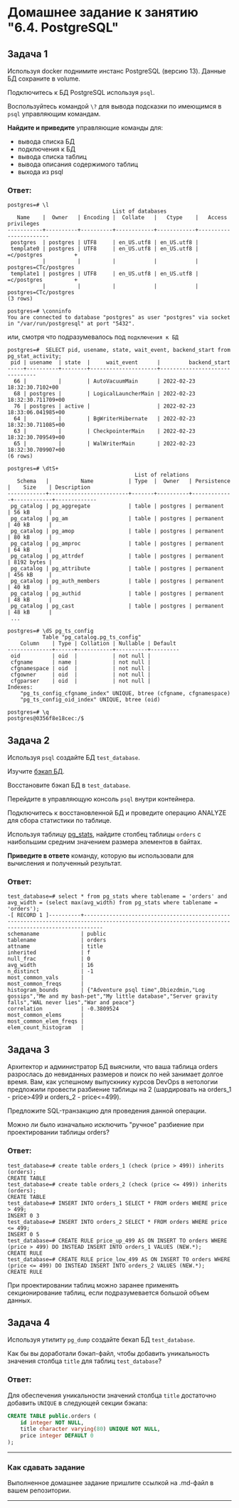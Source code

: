 # Домашнее задание к занятию "6.4. PostgreSQL"

## Задача 1

Используя docker поднимите инстанс PostgreSQL (версию 13). Данные БД сохраните в volume.

Подключитесь к БД PostgreSQL используя `psql`.

Воспользуйтесь командой `\?` для вывода подсказки по имеющимся в `psql` управляющим командам.

**Найдите и приведите** управляющие команды для:
- вывода списка БД
- подключения к БД
- вывода списка таблиц
- вывода описания содержимого таблиц
- выхода из psql

### Ответ:
```
postgres=# \l
                                 List of databases
   Name    |  Owner   | Encoding |  Collate   |   Ctype    |   Access privileges   
-----------+----------+----------+------------+------------+-----------------------
 postgres  | postgres | UTF8     | en_US.utf8 | en_US.utf8 | 
 template0 | postgres | UTF8     | en_US.utf8 | en_US.utf8 | =c/postgres          +
           |          |          |            |            | postgres=CTc/postgres
 template1 | postgres | UTF8     | en_US.utf8 | en_US.utf8 | =c/postgres          +
           |          |          |            |            | postgres=CTc/postgres
(3 rows)
```
```
postgres=# \conninfo
You are connected to database "postgres" as user "postgres" via socket in "/var/run/postgresql" at port "5432".
```
или, смотря что подразумевалось под `подключения к БД`
```
postgres=#  SELECT pid, usename, state, wait_event, backend_start from pg_stat_activity;
 pid | usename  | state  |     wait_event      |         backend_start         
-----+----------+--------+---------------------+-------------------------------
  66 |          |        | AutoVacuumMain      | 2022-02-23 18:32:30.7102+00
  68 | postgres |        | LogicalLauncherMain | 2022-02-23 18:32:30.711709+00
  76 | postgres | active |                     | 2022-02-23 18:33:06.041985+00
  64 |          |        | BgWriterHibernate   | 2022-02-23 18:32:30.711085+00
  63 |          |        | CheckpointerMain    | 2022-02-23 18:32:30.709549+00
  65 |          |        | WalWriterMain       | 2022-02-23 18:32:30.709907+00
(6 rows)
```
```
postgres=# \dtS+
                                        List of relations
   Schema   |          Name           | Type  |  Owner   | Persistence |    Size    | Description 
------------+-------------------------+-------+----------+-------------+------------+-------------
 pg_catalog | pg_aggregate            | table | postgres | permanent   | 56 kB      | 
 pg_catalog | pg_am                   | table | postgres | permanent   | 40 kB      | 
 pg_catalog | pg_amop                 | table | postgres | permanent   | 80 kB      | 
 pg_catalog | pg_amproc               | table | postgres | permanent   | 64 kB      | 
 pg_catalog | pg_attrdef              | table | postgres | permanent   | 8192 bytes | 
 pg_catalog | pg_attribute            | table | postgres | permanent   | 456 kB     | 
 pg_catalog | pg_auth_members         | table | postgres | permanent   | 40 kB      | 
 pg_catalog | pg_authid               | table | postgres | permanent   | 48 kB      | 
 pg_catalog | pg_cast                 | table | postgres | permanent   | 48 kB      | 
 ...
```
```
postgres=# \dS pg_ts_config
           Table "pg_catalog.pg_ts_config"
    Column    | Type | Collation | Nullable | Default 
--------------+------+-----------+----------+---------
 oid          | oid  |           | not null | 
 cfgname      | name |           | not null | 
 cfgnamespace | oid  |           | not null | 
 cfgowner     | oid  |           | not null | 
 cfgparser    | oid  |           | not null | 
Indexes:
    "pg_ts_config_cfgname_index" UNIQUE, btree (cfgname, cfgnamespace)
    "pg_ts_config_oid_index" UNIQUE, btree (oid)
```
```
postgres=# \q
postgres@0356f8e18cec:/$ 
```
## Задача 2

Используя `psql` создайте БД `test_database`.

Изучите [бэкап БД](https://github.com/netology-code/virt-homeworks/tree/master/06-db-04-postgresql/test_data).

Восстановите бэкап БД в `test_database`.

Перейдите в управляющую консоль `psql` внутри контейнера.

Подключитесь к восстановленной БД и проведите операцию ANALYZE для сбора статистики по таблице.

Используя таблицу [pg_stats](https://postgrespro.ru/docs/postgresql/12/view-pg-stats), найдите столбец таблицы `orders` 
с наибольшим средним значением размера элементов в байтах.

**Приведите в ответе** команду, которую вы использовали для вычисления и полученный результат.

### Ответ:
```
test_database=# select * from pg_stats where tablename = 'orders' and avg_width = (select max(avg_width) from pg_stats where tablename = 'orders');
-[ RECORD 1 ]----------+--------------------------------------------------------------------------------------------------------------------------------------------------
schemaname             | public
tablename              | orders
attname                | title
inherited              | f
null_frac              | 0
avg_width              | 16
n_distinct             | -1
most_common_vals       | 
most_common_freqs      | 
histogram_bounds       | {"Adventure psql time",Dbiezdmin,"Log gossips","Me and my bash-pet","My little database","Server gravity falls","WAL never lies","War and peace"}
correlation            | -0.3809524
most_common_elems      | 
most_common_elem_freqs | 
elem_count_histogram   | 
```

## Задача 3

Архитектор и администратор БД выяснили, что ваша таблица orders разрослась до невиданных размеров и
поиск по ней занимает долгое время. Вам, как успешному выпускнику курсов DevOps в нетологии предложили
провести разбиение таблицы на 2 (шардировать на orders_1 - price>499 и orders_2 - price<=499).

Предложите SQL-транзакцию для проведения данной операции.

Можно ли было изначально исключить "ручное" разбиение при проектировании таблицы orders?

### Ответ:
```
test_database=# create table orders_1 (check (price > 499)) inherits (orders);
CREATE TABLE
test_database=# create table orders_2 (check (price <= 499)) inherits (orders);
CREATE TABLE
test_database=# INSERT INTO orders_1 SELECT * FROM orders WHERE price > 499;
INSERT 0 3
test_database=# INSERT INTO orders_2 SELECT * FROM orders WHERE price <= 499;
INSERT 0 5
test_database=# CREATE RULE price_up_499 AS ON INSERT TO orders WHERE (price > 499) DO INSTEAD INSERT INTO orders_1 VALUES (NEW.*);
CREATE RULE
test_database=# CREATE RULE price_low_499 AS ON INSERT TO orders WHERE (price <= 499) DO INSTEAD INSERT INTO orders_2 VALUES (NEW.*);
CREATE RULE
```
При проектировании таблиц можно заранее применять секционирование таблиц, если подразумевается большой объем данных.  

## Задача 4

Используя утилиту `pg_dump` создайте бекап БД `test_database`.

Как бы вы доработали бэкап-файл, чтобы добавить уникальность значения столбца `title` для таблиц `test_database`?

### Ответ:
Для обеспечения уникальности значений столбца `title` достаточно добавить `UNIQUE` в следующей секции бэкапа:
```sql
CREATE TABLE public.orders (
    id integer NOT NULL,
    title character varying(80) UNIQUE NOT NULL,
    price integer DEFAULT 0
);
```

---

### Как cдавать задание

Выполненное домашнее задание пришлите ссылкой на .md-файл в вашем репозитории.

---